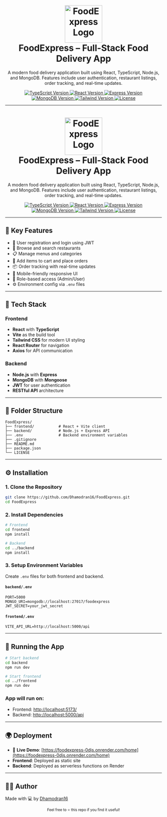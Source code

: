 <h1 align="center">
  <img src="https://encrypted-tbn0.gstatic.com/images?q=tbn:ANd9GcTG6edcHS69ZxImgiIzLmaGq3b3q3zTOlLkiQ&s" alt="FoodExpress Logo" width="120" />
  <br>
  FoodExpress – Full-Stack Food Delivery App
  <br>
</h1>

<p align="center">
  A modern food delivery application built using React, TypeScript, Node.js, and MongoDB. Features include user authentication, restaurant listings, order tracking, and real-time updates.
</p>

<p align="center">
  <a href="https://www.typescriptlang.org/">
    <img src="https://img.shields.io/badge/TypeScript-4.x-blue.svg?style=flat-square" alt="TypeScript Version">
  </a>
  <a href="https://reactjs.org/">
    <img src="https://img.shields.io/badge/React-18.x-blue.svg?style=flat-square" alt="React Version">
  </a>
  <a href="https://expressjs.com/">
    <img src="https://img.shields.io/badge/Express-4.x-black.svg?style=flat-square" alt="Express Version">
  </a>
  <a href="https://www.mongodb.com/">
    <img src="https://img.shields.io/badge/MongoDB-6.x-green.svg?style=flat-square" alt="MongoDB Version">
  </a>
  <a href="https://tailwindcss.com/">
    <img src="https://img.shields.io/badge/TailwindCSS-3.x-cyan.svg?style=flat-square" alt="Tailwind Version">
  </a>
  <a href="https://github.com/Dhamodran16/FoodExpress/blob/main/LICENSE">
    <img src="https://img.shields.io/github/license/Dhamodran16/FoodExpress?style=flat-square" alt="License">
  </a>
</p>

---
<h1 align="center">
  <img src="https://encrypted-tbn0.gstatic.com/images?q=tbn:ANd9GcTG6edcHS69ZxImgiIzLmaGq3b3q3zTOlLkiQ&s" alt="FoodExpress Logo" width="120" />
  <br>
  FoodExpress – Full-Stack Food Delivery App
  <br>
</h1>

<p align="center">
  A modern food delivery application built using React, TypeScript, Node.js, and MongoDB. Features include user authentication, restaurant listings, order tracking, and real-time updates.
</p>

<p align="center">
  <a href="https://www.typescriptlang.org/">
    <img src="https://img.shields.io/badge/TypeScript-4.x-blue.svg?style=flat-square" alt="TypeScript Version">
  </a>
  <a href="https://reactjs.org/">
    <img src="https://img.shields.io/badge/React-18.x-blue.svg?style=flat-square" alt="React Version">
  </a>
  <a href="https://expressjs.com/">
    <img src="https://img.shields.io/badge/Express-4.x-black.svg?style=flat-square" alt="Express Version">
  </a>
  <a href="https://www.mongodb.com/">
    <img src="https://img.shields.io/badge/MongoDB-6.x-green.svg?style=flat-square" alt="MongoDB Version">
  </a>
  <a href="https://tailwindcss.com/">
    <img src="https://img.shields.io/badge/TailwindCSS-3.x-cyan.svg?style=flat-square" alt="Tailwind Version">
  </a>
  <a href="https://github.com/Dhamodran16/FoodExpress/blob/main/LICENSE">
    <img src="https://img.shields.io/github/license/Dhamodran16/FoodExpress?style=flat-square" alt="License">
  </a>
</p>

---

## 🚀 Key Features

* 🔐 User registration and login using JWT
* 🏪 Browse and search restaurants
* 📋 Manage menus and categories
* 🛒 Add items to cart and place orders
* 📦 Order tracking with real-time updates
* 📱 Mobile-friendly responsive UI
* 👤 Role-based access (Admin/User)
* ⚙️ Environment config via `.env` files

---

## 🧱 Tech Stack

### Frontend

* **React** with **TypeScript**
* **Vite** as the build tool
* **Tailwind CSS** for modern UI styling
* **React Router** for navigation
* **Axios** for API communication

### Backend

* **Node.js** with **Express**
* **MongoDB** with **Mongoose**
* **JWT** for user authentication
* **RESTful API** architecture

---

## 📁 Folder Structure

```
FoodExpress/
├── frontend/           # React + Vite client
├── backend/            # Node.js + Express API
├── .env                # Backend environment variables
├── .gitignore
├── README.md
├── package.json
└── LICENSE
```

---

## ⚙️ Installation

### 1. Clone the Repository

```bash
git clone https://github.com/Dhamodran16/FoodExpress.git
cd FoodExpress
```

### 2. Install Dependencies

```bash
# Frontend
cd frontend
npm install

# Backend
cd ../backend
npm install
```

### 3. Setup Environment Variables

Create `.env` files for both frontend and backend.

#### `backend/.env`

```env
PORT=5000
MONGO_URI=mongodb://localhost:27017/foodexpress
JWT_SECRET=your_jwt_secret
```

#### `frontend/.env`

```env
VITE_API_URL=http://localhost:5000/api
```

---

## 🧲 Running the App

```bash
# Start backend
cd backend
npm run dev

# Start frontend
cd ../frontend
npm run dev
```

### App will run on:

* Frontend: [http://localhost:5173/](http://localhost:5173/)
* Backend: [http://localhost:5000/api](http://localhost:5000/api)

---

## 🌍 Deployment

* 🔗 **Live Demo**: [https://foodexpress-0djs.onrender.com/home](https://foodexpress-0djs.onrender.com/home)
* **Frontend**: Deployed as static site
* **Backend**: Deployed as serverless functions on Render

---

## 👨‍💼 Author

Made with 💻 by [Dhamodran16](https://github.com/Dhamodran16)

<p align="center">
  <sub>Feel free to ⭐ this repo if you find it useful!</sub>
</p>
